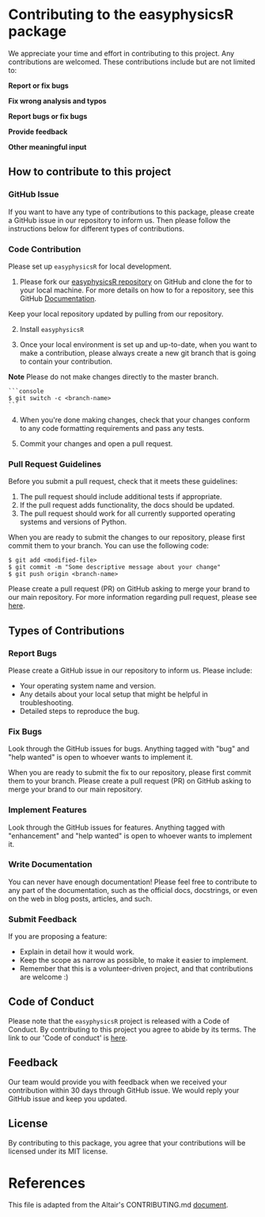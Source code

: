 # Contributing to the easyphysicsR package

We appreciate your time and effort in contributing to this project. Any contributions are welcomed. These contributions include but are not limited to:

**Report or fix bugs**

**Fix wrong analysis and typos**

**Report bugs or fix bugs**

**Provide feedback**

**Other meaningful input**

## How to contribute to this project

### GitHub Issue

If you want to have any type of contributions to this package, please create a GitHub issue in our repository to inform us. Then please follow the instructions below for different types of contributions.

### Code Contribution

Please set up `easyphysicsR` for local development.

1. Please fork our [easyphysicsR repository](https://github.com/UBC-MDS/easyphysicsR) on GitHub and clone the for to your local machine. For more details on how to for a repository, see this GitHub [Documentation](https://help.github.com/en/articles/fork-a-repo). 

Keep your local repository updated by pulling from our repository.

2. Install `easyphysicsR` 

3. Once your local environment is set up and up-to-date, when you want to make a contribution, please always create a new git branch that is going to contain your contribution.

**Note** Please do not make changes directly to the master branch.

    ```console
    $ git switch -c <branch-name>
    ```

4. When you're done making changes, check that your changes conform to any code formatting requirements and pass any tests.

5. Commit your changes and open a pull request.

### Pull Request Guidelines

Before you submit a pull request, check that it meets these guidelines:

1. The pull request should include additional tests if appropriate.
2. If the pull request adds functionality, the docs should be updated.
3. The pull request should work for all currently supported operating systems and versions of Python.

When you are ready to submit the changes to our repository, please first commit them to your branch. You can use the following code:
```
$ git add <modified-file>
$ git commit -m "Some descriptive message about your change"
$ git push origin <branch-name>
```
Please create a pull request (PR) on GitHub asking to merge your brand to our main repository. For more information regarding pull request, please see [here](https://help.github.com/en/articles/creating-a-pull-request). 


## Types of Contributions

### Report Bugs

Please create a GitHub issue in our repository to inform us. Please include:

* Your operating system name and version.
* Any details about your local setup that might be helpful in troubleshooting.
* Detailed steps to reproduce the bug.

### Fix Bugs

Look through the GitHub issues for bugs. Anything tagged with "bug" and "help
wanted" is open to whoever wants to implement it.

When you are ready to submit the fix to our repository, please first commit them to your branch. Please create a pull request (PR) on GitHub asking to merge your brand to our main repository. 

### Implement Features

Look through the GitHub issues for features. Anything tagged with "enhancement"
and "help wanted" is open to whoever wants to implement it.

### Write Documentation

You can never have enough documentation! Please feel free to contribute to any
part of the documentation, such as the official docs, docstrings, or even
on the web in blog posts, articles, and such.

### Submit Feedback

If you are proposing a feature:

* Explain in detail how it would work.
* Keep the scope as narrow as possible, to make it easier to implement.
* Remember that this is a volunteer-driven project, and that contributions
  are welcome :)


## Code of Conduct

Please note that the `easyphysicsR` project is released with a Code of Conduct. By contributing to this project you agree to abide by its terms. The link to our 'Code of conduct' is [here](CONDUCT.md).

## Feedback

Our team would provide you with feedback when we received your contribution within 30 days through GitHub issue. We would reply your GitHub issue and keep you updated.

## License
By contributing to this package, you agree that your contributions will be licensed under its MIT license.

# References

This file is adapted from the Altair's CONTRIBUTING.md [document](https://github.com/altair-viz/altair/blob/master/CONTRIBUTING.md).  